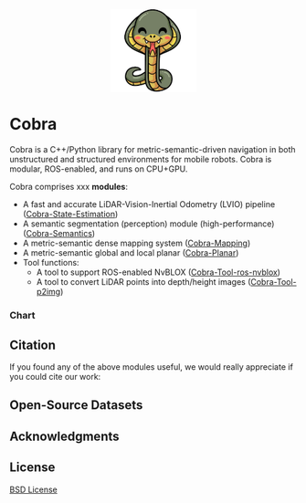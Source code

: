 <!-- <div align="center">
  <a href="http://mit.edu/sparklab/">
    <img align="left" src="docs/media/sparklab_logo.png" width="80" alt="sparklab">
  </a>
  <a href="https://www.mit.edu/~arosinol/">
    <img align="center" src="docs/media/kimeravio_logo.png" width="150" alt="kimera">
  </a>
  <a href="https://mit.edu">
    <img align="right" src="docs/media/mit.png" width="100" alt="mit">
  </a>
</div> -->

<div align="center">
  <a href="">
    <img align="center" src="docs/media/cobra_logo.png" width="150" alt="">
  </a>
</div>

# Cobra

Cobra is a C++/Python library for metric-semantic-driven navigation in both unstructured and structured environments for mobile robots. 
Cobra is modular, ROS-enabled, and runs on CPU+GPU.

Cobra comprises xxx **modules**:
- A fast and accurate LiDAR-Vision-Inertial Odometry (LVIO) pipeline ([Cobra-State-Estimation](http://gitlab.ram-lab.com/ramlab_dataset_sensor/code/r3live))
- A semantic segmentation (perception) module (high-performance) ([Cobra-Semantics](http://gitlab.ram-lab.com/ramlab_dataset_sensor/mapping_codebase/hkustgz_segnet))
- A metric-semantic dense mapping system ([Cobra-Mapping](http://gitlab.ram-lab.com/ramlab_dataset_sensor/mapping_codebase/nvblox))
- A metric-semantic global and local planar ([Cobra-Planar](http://gitlab.ram-lab.com/ramlab_dataset_sensor/mapping_codebase/cobra_planner))
- Tool functions:
  - A tool to support ROS-enabled NvBLOX ([Cobra-Tool-ros-nvblox](http://gitlab.ram-lab.com/ramlab_dataset_sensor/mapping_codebase/glimpse_nvblox_ros1))
  - A tool to convert LiDAR points into depth/height images ([Cobra-Tool-p2img](http://gitlab.ram-lab.com/ramlab_dataset_sensor/mapping_codebase/pointcloud_image_converter))

<!-- <p align="center">
    <a href="https://www.youtube.com/watch?v=-5XxXRABXJs">
    <img src="docs/media/kimera_thumbnail.png" alt="Kimera">
    </a>
</p> -->

<!-- Click on the following links to install Kimera's modules and get started! It is very easy to install! -->

<!-- ### [Kimera-VIO & Kimera-Mesher](https://github.com/MIT-SPARK/Kimera-VIO) -->

<!-- <div align="center">
    <a href="https://github.com/MIT-SPARK/Kimera-VIO">
      <img src="docs/media/kimeravio_ROS_mesh.gif" alt="Kimera-VIO">
   </a>
</div> -->

### Chart

<!-- ![overall_chart]() -->

## Citation

If you found any of the above modules useful, we would really appreciate if you could cite our work:

<!-- - [1] A. Rosinol, T. Sattler, M. Pollefeys, L. Carlone. [**Incremental Visual-Inertial 3D Mesh Generation with Structural Regularities**](https://arxiv.org/abs/1903.01067). IEEE Int. Conf. on Robotics and Automation (ICRA), 2019. [arXiv:1903.01067](https://arxiv.org/abs/1903.01067)

```bibtex
@InProceedings{Rosinol19icra-incremental,
  title = {Incremental visual-inertial 3d mesh generation with structural regularities},
  author = {Rosinol, Antoni and Sattler, Torsten and Pollefeys, Marc and Carlone, Luca},
  year = {2019},
  booktitle = {2019 International Conference on Robotics and Automation (ICRA)},
  pdf = {https://arxiv.org/pdf/1903.01067.pdf}
}
``` -->

## Open-Source Datasets

<!-- In addition to the [real-life tests](http://ci-sparklab.mit.edu:8080/job/MIT-SPARK-Kimera/job/master/VIO_20Euroc_20Performance_20Report/) on the [Euroc](https://projects.asl.ethz.ch/datasets/doku.php?id=kmavvisualinertialdatasets) dataset, we use a photo-realistic Unity-based simulator to test Kimera.
The simulator provides:
- RGB Stereo camera
- Depth camera
- Ground-truth 2D Semantic Segmentation
- IMU data
- Ground-Truth Odometry
- 2D Lidar
- TF (ground-truth odometry of robots, and agents)
- Static TF (ground-truth poses of static objects)

Using this simulator, we created several large visual-inertial datasets which feature scenes with and without dynamic agents (humans), as well as a large variety of environments (indoors and outdoors, small and large).
These are ideal to test your Metric-Semantic SLAM and/or other Spatial-AI systems!

- [uHumans](http://web.mit.edu/sparklab/datasets/uHumans/) (released with [3])
- [uHumans2](http://web.mit.edu/sparklab/datasets/uHumans2/) (released with [4]) -->

## Acknowledgments

## License

[BSD License](LICENSE.BSD)

